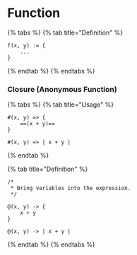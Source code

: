 # Function

{% tabs %}
{% tab title="Definition" %}
```
f(x, y) := {
    ...
}
```
{% endtab %}
{% endtabs %}

### Closure (Anonymous Function)

{% tabs %}
{% tab title="Usage" %}
```
#(x, y) => { 
    ==(x + y)==
}

#(x, y) => | x + y |
```
{% endtab %}

{% tab title="Definition" %}
```
/*
 * Bring variables into the expression.
 */

@(x, y) -> {
    x + y
}

@(x, y) -> | x + y |
```
{% endtab %}
{% endtabs %}
